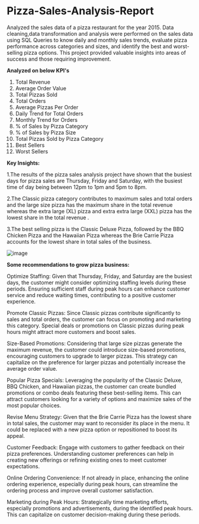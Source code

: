 # Pizza-Sales-Analysis-Report
Analyzed the sales data of a pizza restaurant for the year 2015.
Data cleaning,data transformation and analysis were performed on the sales data using SQL Queries to know daily and monthly sales trends, evaluate pizza performance across categories and sizes, and identify the best and worst-selling pizza options. This project provided valuable insights into areas of success and those requiring improvement.

**Analyzed on below KPI's**

1. Total Revenue
2. Average Order Value
3. Total Pizzas Sold
4. Total Orders
5. Average Pizzas Per Order
6. Daily Trend for Total Orders
7. Monthly Trend for Orders
8. % of Sales by Pizza Category
9. % of Sales by Pizza Size
10. Total Pizzas Sold by Pizza Category
11. Best Sellers
12. Worst Sellers


**Key Insights:**

1.The results of the pizza sales analysis project have shown that the busiest days for pizza sales are Thursday, Friday and Saturday, with the busiest time of day being between 12pm to 1pm and 5pm to 8pm.

2.The Classic pizza category contributes to maximum sales and total orders and the large size pizza has the maximum share in the total revenue whereas the extra large (XL) pizza and extra extra large (XXL) pizza has the lowest share in the total revenue .

3.The best selling pizza is the Classic Deluxe Pizza, followed by the BBQ Chicken Pizza and the Hawaiian Pizza whereas the Brie Carrie Pizza accounts for the lowest share in total sales of the business.

![image](https://github.com/PriyaV24/Pizza-Sales-Analysis-Report/assets/113243645/86629c5f-3872-4611-a185-81e3cff2680c)

**Some recommendations to grow pizza business:**

Optimize Staffing: Given that Thursday, Friday, and Saturday are the busiest days, the customer might consider optimizing staffing levels during these periods. Ensuring sufficient staff during peak hours can enhance customer service and reduce waiting times, contributing to a positive customer experience.

Promote Classic Pizzas: Since Classic pizzas contribute significantly to sales and total orders, the customer can focus on promoting and marketing this category. Special deals or promotions on Classic pizzas during peak hours might attract more customers and boost sales.

Size-Based Promotions: Considering that large size pizzas generate the maximum revenue, the customer could introduce size-based promotions, encouraging customers to upgrade to larger pizzas. This strategy can capitalize on the preference for larger pizzas and potentially increase the average order value.

Popular Pizza Specials: Leveraging the popularity of the Classic Deluxe, BBQ Chicken, and Hawaiian pizzas, the customer can create bundled promotions or combo deals featuring these best-selling items. This can attract customers looking for a variety of options and maximize sales of the most popular choices.

Revise Menu Strategy: Given that the Brie Carrie Pizza has the lowest share in total sales, the customer may want to reconsider its place in the menu. It could be replaced with a new pizza option or repositioned to boost its appeal.

Customer Feedback: Engage with customers to gather feedback on their pizza preferences. Understanding customer preferences can help in creating new offerings or refining existing ones to meet customer expectations.

Online Ordering Convenience: If not already in place, enhancing the online ordering experience, especially during peak hours, can streamline the ordering process and improve overall customer satisfaction.

Marketing during Peak Hours: Strategically time marketing efforts, especially promotions and advertisements, during the identified peak hours. This can capitalize on customer decision-making during these periods.

